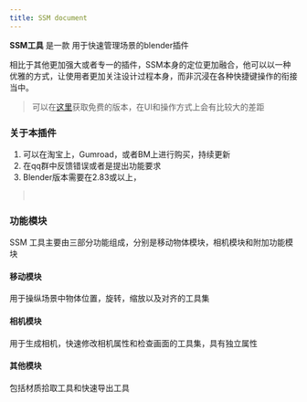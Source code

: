 ```yaml
---
title: SSM document
---
```


**SSM工具** 是一款 用于快速管理场景的blender插件

相比于其他更加强大或者专一的插件，SSM本身的定位更加融合，他可以以一种优雅的方式，让使用者更加关注设计过程本身，而非沉浸在各种快捷键操作的衔接当中。

> 可以在[这里](https://github.com/atticus-lv/Smart-Scene-Manager_Free)获取免费的版本，在UI和操作方式上会有比较大的差距

### 关于本插件

1. 可以在淘宝上，Gumroad，或者BM上进行购买，持续更新
2. 在qq群中反馈错误或者是提出功能要求
3. Blender版本需要在2.83或以上，

> &nbsp;

### 功能模块

SSM 工具主要由三部分功能组成，分别是移动物体模块，相机模块和附加功能模块

#### 移动模块

用于操纵场景中物体位置，旋转，缩放以及对齐的工具集

#### 相机模块

用于生成相机，快速修改相机属性和检查画面的工具集，具有独立属性

#### 其他模块

包括材质拾取工具和快速导出工具